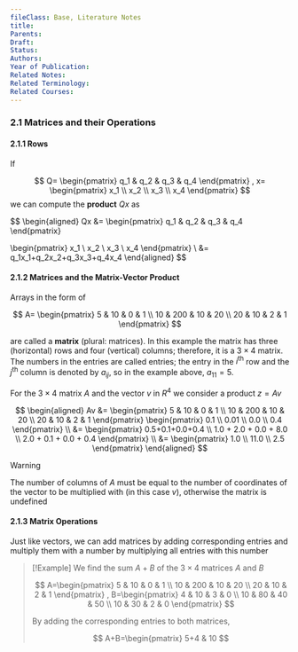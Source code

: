 ```yaml
---
fileClass: Base, Literature Notes
title: 
Parents: 
Draft: 
Status: 
Authors: 
Year of Publication: 
Related Notes: 
Related Terminology: 
Related Courses: 
---
```

### 2.1 Matrices and their Operations
#### 2.1.1 Rows
If 

$$
Q=
\begin{pmatrix}
q_1 & q_2 & q_3 & q_4
\end{pmatrix}
, x=
\begin{pmatrix}
x_1 \\ x_2 \\ x_3 \\ x_4
\end{pmatrix}
$$
we can compute the **product** $Qx$ as 

$$
\begin{aligned}
Qx &=
\begin{pmatrix}
q_1 & q_2 & q_3 & q_4
\end{pmatrix}

\begin{pmatrix}
x_1 \\ x_2 \\ x_3 \\ x_4
\end{pmatrix} \\
&= q_1x_1+q_2x_2+q_3x_3+q_4x_4
\end{aligned}
$$


#### 2.1.2 Matrices and the Matrix-Vector Product
Arrays in the form of

$$
A=
\begin{pmatrix}
5 & 10 & 0 & 1 \\
10 & 200 & 10 & 20 \\
20 & 10 & 2 & 1
\end{pmatrix}
$$

are called a **matrix** (plural: matrices). In this example the matrix has three (horizontal) rows and four (vertical) columns; therefore, it is a $3 \times 4$ matrix. The numbers in the entries are called entries; the entry in the $i^{\text{th}}$ row and the $j^{\text{th}}$ column is denoted by $a_{ij}$, so in the example above, $a_{11}=5$. 

For the $3 \times 4$ matrix $A$ and the vector $v$ in $R^4$ we consider a product $z=Av$

$$
\begin{aligned}
Av &=
\begin{pmatrix}
5 & 10 & 0 & 1 \\
10 & 200 & 10 & 20 \\
20 & 10 & 2 & 1
\end{pmatrix}
\begin{pmatrix}
0.1 \\ 0.01 \\ 0.0 \\ 0.4
\end{pmatrix} \\
&=
\begin{pmatrix}
0.5+0.1+0.0+0.4 \\
1.0 + 2.0 + 0.0 + 8.0 \\
2.0 + 0.1 + 0.0 + 0.4
\end{pmatrix} \\
&=
\begin{pmatrix}
1.0 \\ 11.0 \\ 2.5
\end{pmatrix}
\end{aligned}
$$

>[!Warning]
>The number of columns of $A$ must be equal to the number of coordinates of the vector to be multiplied with (in this case $v$), otherwise the matrix is undefined

#### 2.1.3 Matrix Operations
Just like vectors, we can add matrices by adding corresponding entries and multiply them with a number by multiplying all entries with this number

>[!Example]
>We find the sum $A+B$ of the $3\times 4$ matrices $A$ and $B$
>
>$$
>A=\begin{pmatrix}
>5 & 10 & 0 & 1 \\
>10 & 200 & 10 & 20 \\
>20 & 10 & 2 & 1 
>\end{pmatrix}
>, B=\begin{pmatrix}
>4 & 10 & 3 & 0 \\
>10 & 80 & 40 & 50 \\
>10 & 30 & 2 & 0
>\end{pmatrix}
>$$
>
>By adding the corresponding entries to both matrices,
>
>$$
>A+B=\begin{pmatrix}
>5+4 & 10 
>$$